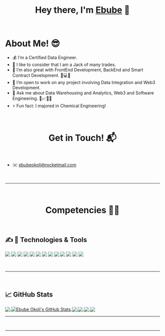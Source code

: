<!-- <p align="center">
  <img src="https://miro.medium.com/max/2048/1*OohqW5DGh9CQS4hLY5FXzA.png" height="230"/>
</p> -->
<h1 align="center">Hey there, I'm <a href="https://github.com/leonardokhorliey">Ebube<a> 👋</h1>
<Br>
<h1>About Me! 😎</h1>

- 💰 I'm a Certified Data Engineer.
- 🔭 I like to consider that I am a Jack of many trades.
- 🧱 I’m also great with FrontEnd Development, BackEnd and Smart Contract Development. 🧠💻🌐
- 🤝 I’m open to work on any project involving Data Integration and Web3 Development.
- 💬 Ask me about Data Warehousing and Analytics, Web3 and Software Engineering. 📡📈🤖🧠
- ⚡  Fun fact: I majored in Chemical Engineering!
  

<Br>
<h1 align="center">Get in Touch! 📬</h1>
<Br>
<!-- Actual text -->
<!-- <p align='center'> -->

- ✉️ ebubeokoli@rocketmail.com
<!-- - 🖊 https://medium.com/@katchyemma -->

<p>
<Br>
<hr>
<Br>
<h1 align="center">Competencies 🤸‍♂</h1>
<Br>
  
<!-- |![](https://img.shields.io/badge/Machine%20Learning-brightgreen?style=for-the-badge)|![](https://img.shields.io/badge/Web%20Developmment-brightgreen?style=for-the-badge)|![](https://img.shields.io/badge/Database%20Management-brightgreen?style=for-the-badge)|![](https://img.shields.io/badge/Web%20Scraping-red?style=for-the-badge)|![](https://img.shields.io/badge/Dashboards-red?style=for-the-badge)|
|---|---|---|---|---|
|![](https://img.shields.io/badge/Data%20Integration-blue?style=for-the-badge)|![](https://img.shields.io/badge/DB-Application%20Optimization-blue?style=for-the-badge)|![](https://img.shields.io/badge/DS-Data%20Analysis-blue?style=for-the-badge)|![](https://img.shields.io/badge/DS-Data%20Visualization-blue?style=for-the-badge)|![](https://img.shields.io/badge/And%20More!-yellow?style=for-the-badge)| -->
<!-- ##  Blog & Writing

Apart from coding, I also maintain a blog - you can find my articles on my website at [martinheinz.dev](https://martinheinz.dev/) as well as on [Medium](https://medium.com/@martin.heinz) and [DEV.to](https://dev.to/martinheinz).
 -->

## &#x270d; 🔧 Technologies & Tools
![](https://img.shields.io/badge/Code-SQL-informational?style=flat&logo=mysql&logoColor=white&color=2bbc8a)
![](https://img.shields.io/badge/Code-React-informational?style=flat&logo=react&logoColor=white&color=2bbc8a)
![](https://img.shields.io/badge/Code-Angular-informational?style=flat&logo=angular&logoColor=white&color=2bbc8a)
![](https://img.shields.io/badge/Code-Python-informational?style=flat&logo=python&logoColor=white&color=2bbc8a)
![](https://img.shields.io/badge/Code-TypeScript-informational?style=flat&logo=javascript&logoColor=white&color=2bbc8a)
![](https://img.shields.io/badge/Code-Rust-informational?style=flat&logo=rust&logoColor=white&color=2bbc8a)
![](https://img.shields.io/badge/VC-Git-informational?style=flat&logo=git&logoColor=white&color=2bbc8a)
![](https://img.shields.io/badge/Code-Git-informational?style=flat&logo=git&logoColor=white&color=2bbc8a)
![](https://img.shields.io/badge/Shell-Bash-informational?style=flat&logo=gnu-bash&logoColor=white&color=2bbc8a)
![](https://img.shields.io/badge/Tools-PostgreSQL-informational?style=flat&logo=postgresql&logoColor=white&color=2bbc8a)
![](https://img.shields.io/badge/Data-PowerBI-informational?style=flat&logo=powerbi&logoColor=white&color=2bbc8a)
![](https://img.shields.io/badge/Data-DBT-informational?style=flat&logo=dbt&logoColor=white&color=2bbc8a)
![](https://img.shields.io/badge/Data-Hadoop-informational?style=flat&logo=hadoop&logoColor=white&color=2bbc8a)

<Br>
<hr>
<Br>


## &#x1f4c8; GitHub Stats

<a href="https://github.com/leonardokhorliey/leonardokhorliey">
  <img align="center" src="https://github-readme-stats.vercel.app/api/top-langs/?username=leonardokhorliey&count_private=true&title_color=ffffff&text_color=c9cacc&icon_color=2bbc8a&bg_color=1d1f21&langs_count=3" />
</a>
<a href="https://github.com/leonardokhorliey/leonardokhorliey">
  <img align="center" src="https://github-readme-stats.vercel.app/api?username=leonardokhorliey&show_icons=true&line_height=27&count_private=true&title_color=ffffff&text_color=c9cacc&icon_color=2bbc8a&bg_color=1d1f21" alt="Ebube Okoli's GitHub Stats" />
</a>

<a href="https://github.com/leonardokhorliey/voting-backend">
  <img align="center" src="https://github-readme-stats.vercel.app/api/pin/?username=leonardokhorliey&repo=voting-backend&count_private=true&title_color=ffffff&text_color=c9cacc&icon_color=2bbc8a&bg_color=1d1f21" />
</a>
<a href="https://github.com/leonardokhorliey/budgetapp-NEAR">
  <img align="center" src="https://github-readme-stats.vercel.app/api/pin/?username=leonardokhorliey&repo=budgetapp-NEAR&count_private=true&title_color=ffffff&text_color=c9cacc&icon_color=2bbc8a&bg_color=1d1f21" />
  
</a>

<a href="https://github.com/leonardokhorliey/budgetapp-NEAR">
  <img align="center" src="https://github-readme-stats.vercel.app/api/pin/?username=leonardokhorliey&repo=play-wordle&count_private=true&title_color=ffffff&text_color=c9cacc&icon_color=2bbc8a&bg_color=1d1f21" />
</a>
<a href="https://github.com/leonardokhorliey/budgetapp-NEAR">
  <img align="center" src="https://github-readme-stats.vercel.app/api/pin/?username=leonardokhorliey&repo=speedrunethereum-challenge&count_private=true&title_color=ffffff&text_color=c9cacc&icon_color=2bbc8a&bg_color=1d1f21" />
</a>
  <Br>
<hr>
<Br>

------
  
<!--Thanks @ Arygam(https://github.com/Aryagm) -->

